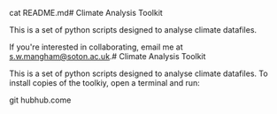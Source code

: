 cat README.md# Climate Analysis Toolkit

This is a set of python scripts designed to analyse climate datafiles.

If you're interested in collaborating, email me at 
s.w.mangham@soton.ac.uk.# 
Climate Analysis Toolkit

This is a set of python scripts designed to analyse climate datafiles.
To install copies of the toolkiy, open a terminal and run:

git hubhub.come

